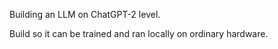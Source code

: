 Building an LLM on ChatGPT-2 level.

Build so it can be trained and ran locally on ordinary hardware.
